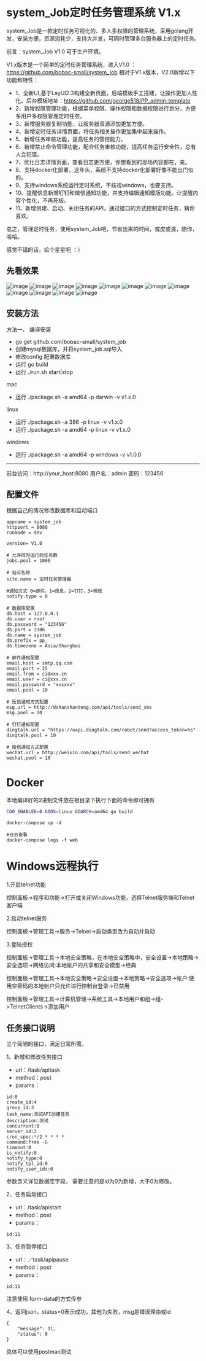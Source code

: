 system_Job定时任务管理系统 V1.x
====

system_Job是一款定时任务可视化的、多人多权限的管理系统，采用golang开发，安装方便，资源消耗少，支持大并发，可同时管理多台服务器上的定时任务。

前言：system_Job V1.0
可于生产环境。


V1.x版本是一个简单的定时任务管理系统，进入V1.0 ：https://github.com/bobac-small/system_job
相对于V1.x版本，V2.0新增以下功能和特性：

- 1、全新UI,基于LayUI2.3构建全新页面，后端模板手工搭建，让操作更加人性化。后台模板地址：https://github.com/george518/PP_admin-template
- 2、新增权限管理功能，根据菜单权限、操作权限和数据权限进行划分，方便多用户多权限管理定时任务。
- 3、新增服务器复制功能，让服务器资源添加更加方便。
- 4、新增定时任务详情页面，将任务相关操作更加集中起来操作。
- 5、新增任务审核功能，提高任务的管控能力。
- 6、新增禁止命令管理功能，配合任务审核功能，提高任务运行安全性，总有人会犯错。
- 7、优化日志详情页面，查看日志更方便，你想看到的现场内容都在，亲。
- 8、支持docker化部署，这年头，系统不支持docker化部署好像不能出门似的。
- 9、支持windows系统运行定时系统，不歧视windows，也要支持。
- 10、提醒信息新增钉钉和微信通知功能，并支持编辑通知模版功能。让提醒内容个性化，不再死板。
- 11、新增创建、启动、关闭任务的API，通过接口的方式控制定时任务，猜你喜欢。

总之，管理定时任务，使用system_Job吧，节省出来的时间，或皮或浪，随你，哈哈。

感觉不错的话，给个星星吧 ：）


先看效果
----
![image](https://github.com/bobac-small/system_job/blob/master/assets/screenshot/1-index.png?raw=true "github")
![image](https://github.com/bobac-small/system_job/blob/master/assets/screenshot/2-task.png?raw=true "github")
![image](https://github.com/bobac-small/system_job/blob/master/assets/screenshot/3-task_detail.png?raw=true "github")
![image](https://github.com/bobac-small/system_job/blob/master/assets/screenshot/5-task_group.png?raw=true "github")
![image](https://github.com/bobac-small/system_job/blob/master/assets/screenshot/6-server_group.png?raw=true "github")
![image](https://github.com/bobac-small/system_job/blob/master/assets/screenshot/7-server_add.png?raw=true "github")
![image](https://github.com/bobac-small/system_job/blob/master/assets/screenshot/10-auth.png?raw=true "github")
![image](https://github.com/bobac-small/system_job/blob/master/assets/screenshot/11-role.png?raw=true "github")
![image](https://github.com/bobac-small/system_job/blob/master/assets/screenshot/12-role_add.png?raw=true "github")
![image](https://github.com/bobac-small/system_job/blob/master/assets/screenshot/13-user.png?raw=true "github")
![image](https://github.com/bobac-small/system_job/blob/master/assets/screenshot/14-user_add.png?raw=true "github")
![image](https://github.com/bobac-small/system_job/blob/master/assets/screenshot/15-task_log.png?raw=true "github")


安装方法
----

方法一、 编译安装

- go get github.com/bobac-small/system_job
- 创建mysql数据库，并将system_job.sql导入
- 修改config 配置数据库
- 运行 go build
- 运行 ./run.sh start|stop

mac
- 运行 ./package.sh -a amd64 -p darwin -v v1.x.0

linux
- 运行 ./package.sh -a 386 -p linux -v v1.x.0
- 运行 ./package.sh -a amd64 -p linux -v v1.x.0

windows
- 运行 ./package.sh -a amd64 -p windows -v v1.0.0


----
前台访问：http://your_host:8080
用户名：admin 密码：123456

配置文件
----
根据自己的情况修改数据库和启动端口
```
appname = system_job
httpport = 8080
runmode = dev

version= V1.0

# 允许同时运行的任务数
jobs.pool = 1000

# 站点名称
site.name = 定时任务管理器

#通知方式 0=邮件，1=信息，2=钉钉，3=微信
notify.type = 0

# 数据库配置
db.host = 127.0.0.1
db.user = root
db.password = "123456"
db.port = 3306
db.name = system_job
db.prefix = pp_
db.timezone = Asia/Shanghai

# 邮件通知配置
email.host = smtp.qq.com
email.port = 25
email.from = ci@xxx.cn
email.user = ci@xxx.cn
email.password = "xxxxxx"
email.pool = 10

# 短信通知方式配置
msg.url = http://dahanshantong.com/api/tools/send_sms
msg.pool = 10

# 钉钉通知配置
dingtalk.url = "https://oapi.dingtalk.com/robot/send?access_token=%s"
dingtalk.pool = 10

# 微信通知方式配置
wechat.url = http://weixin.com/api/tools/send_wechat
wechat.pool = 10
```

# Docker
本地编译好的2进制文件放在根目录下执行下面的命令即可拥有
```bash
CGO_ENABLED=0 GOOS=linux GOARCH=amd64 go build
```

```
docker-compose up -d

#日志查看
docker-compose logs -f web

```
# Windows远程执行

1.开启telnet功能

控制面板->程序和功能->打开或关闭Windows功能，选择Telnet服务端和Telnet客户端

2.启动telnet服务

控制面板->管理工具->服务->Telnet->启动类型改为自动并启动

3.登陆授权

控制面板->管理工具->本地安全策略，在本地安全策略中，安全设置->本地策略->安全选项->网络访问:本地帐户的共享和安全模型->经典

控制面板->管理工具->本地安全策略->安全设置->本地策略->安全选项->帐户:使用空密码的本地帐户只允许进行控制台登录->已禁用

控制面板->管理工具->计算机管理->系统工具->本地用户和组->组->TelnetClients->添加用户

任务接口说明
----
三个简陋的接口，满足日常所需。

1、新增和修改任务接口 

- url：/task/apitask
- method：post 
- params：
```
id:0
create_id:4
group_id:3
task_name:测试API创建任务
description:测试
concurrent:0
server_id:2
cron_spec:*/2 * * * *
command:free -G
timeout:0
is_notify:0
notify_type:0
notify_tpl_id:0
notify_user_ids:0
```

参数含义详见数据库字段。
需要注意的是id为0为新增，大于0为修改。

2、任务启动接口
 
- url：/task/apistart
- method：post 
- params：

```
id:11
```

3、任务暂停接口

- url：／task/apipause
- method：post 
- params：
 
 ```
 id:11
 ```


注意使用 form-data的方式传参

4、返回json，status=0表示成功，其他为失败，msg是错误理由或id

```
{
    "message": 11,
    "status": 0
}
```

具体可以使用postman测试


